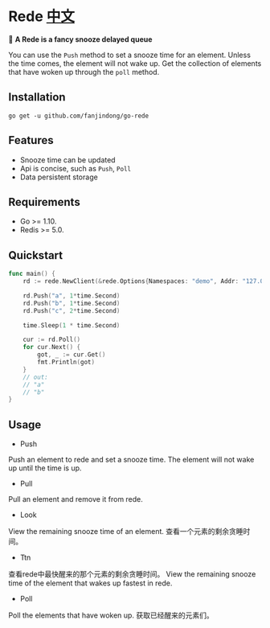# Rede [中文](./doc/README_ZH.md)

:rocket: **A Rede is a fancy snooze delayed queue**

You can use the `Push` method to set a snooze time for an element. 
Unless the time comes, the element will not wake up. 
Get the collection of elements that have woken up through the `poll` method.


## Installation
```shell script
go get -u github.com/fanjindong/go-rede
```

## Features
- Snooze time can be updated
- Api is concise, such as `Push`, `Poll`
- Data persistent storage

## Requirements
- Go >= 1.10.
- Redis >= 5.0.

## Quickstart

```go
func main() {
	rd := rede.NewClient(&rede.Options{Namespaces: "demo", Addr: "127.0.0.1:6379"})

	rd.Push("a", 1*time.Second)
	rd.Push("b", 1*time.Second)
	rd.Push("c", 2*time.Second)

	time.Sleep(1 * time.Second)

	cur := rd.Poll()
	for cur.Next() {
	    got, _ := cur.Get()
	    fmt.Println(got)
	}
	// out:
	// "a"
    // "b"
}
```

## Usage

- Push

Push an element to rede and set a snooze time.
The element will not wake up until the time is up.
- Pull

Pull an element and remove it from rede.
- Look

View the remaining snooze time of an element.
查看一个元素的剩余贪睡时间。
- Ttn

查看rede中最快醒来的那个元素的剩余贪睡时间。
View the remaining snooze time of the element that wakes up fastest in rede.

- Poll

Poll the elements that have woken up.
获取已经醒来的元素们。
